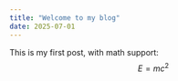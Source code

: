 ```yaml
---
title: "Welcome to my blog"
date: 2025-07-01
---
```


This is my first post, with math support: $$E = mc^2$$